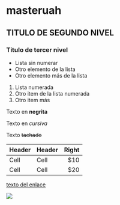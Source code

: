# masteruah

## TITULO DE SEGUNDO NIVEL

### Titulo de tercer nivel

- Lista sin numerar
- Otro elemento de la lista
- Otro elemento más de la lista

1. Lista numerada
1. Otro item de la lista numerada
1. Otro item más

Texto en **negrita**

Texto en *cursiva*

Texto ~~tachado~~

| Header | Header | Right  |
| ------ | ------ | -----: |
| Cell   | Cell   | $10    |
| Cell   | Cell   | $20    |

[texto del enlace](http://google.com)

![](https://avatars1.githubusercontent.com/u/1641592?s=460&v=4)
